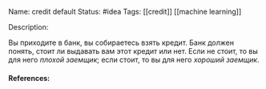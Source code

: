 Name: credit default
Status: #idea
Tags: [[credit]] [[machine learning]]

Description:

Вы приходите в банк, вы собираетесь взять кредит. Банк должен понять, стоит ли выдавать вам этот кредит или нет. Если не стоит, то вы для него *плохой заемщик*; если стоит, то вы для него *хороший заемщик*.

#### References:
